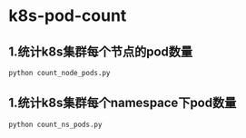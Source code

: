 # k8s-pod-count
## 1.统计k8s集群每个节点的pod数量
```shell
python count_node_pods.py
```
## 1.统计k8s集群每个namespace下pod数量
```shell
python count_ns_pods.py
```

